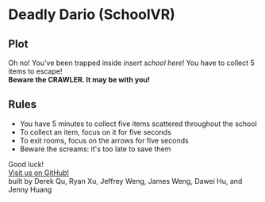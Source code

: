 # Deadly Dario (SchoolVR)  
## Plot
Oh no! You've been trapped inside _insert school here_! You have to collect 5 items to escape!  
**Beware the CRAWLER. It may be with you!**  

## Rules
* You have 5 minutes to collect five items scattered throughout the school
* To collect an item, focus on it for five seconds
* To exit rooms, focus on the arrows for five seconds
* Beware the screams: it's too late to save them  

Good luck!  
[Visit us on GitHub!](https://github.com/djrappdev)  
built by Derek Qu, Ryan Xu, Jeffrey Weng, James Weng, Dawei Hu, and Jenny Huang
